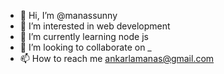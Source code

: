 - 👋 Hi, I’m @manassunny
- 👀 I’m interested in web development
- 🌱 I’m currently learning node js 
- 💞️ I’m looking to collaborate on _
- 📫 How to reach me ankarlamanas@gmail.com

